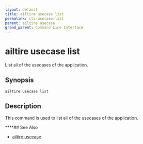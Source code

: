 ```yaml
---
layout: default
title: ailtire usecase list
permalink: cli-usecase-list
parent: ailtire usecase
grand_parent: Command Line Interface
---
```


# ailtire usecase list

List all of the usecases of the application.

## Synopsis

```shell
ailtire usecase list
```

## Description

This command is used to list all of the usecases of the application.

****## See Also

* [ailtire usecase](cli-usecase)
